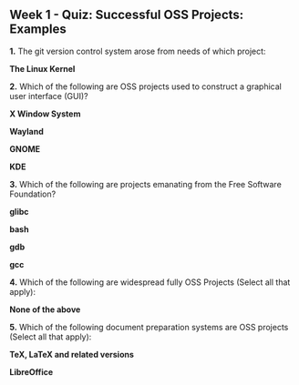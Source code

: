 ## Week 1 - Quiz: Successful OSS Projects: Examples

**1.** The git version control system arose from needs of which project:


**The Linux Kernel**


**2.** Which of the following are OSS projects used to construct a graphical user interface (GUI)?

**X Window System**

**Wayland**

**GNOME**

**KDE**


**3.** Which of the following are projects emanating from the Free Software Foundation?


**glibc**

**bash**

**gdb**

**gcc**


**4.** Which of the following are widespread fully OSS Projects (Select all that apply):


**None of the above**


**5.** Which of the following document preparation systems are OSS projects (Select all that apply):


**TeX, LaTeX and related versions**

**LibreOffice**
